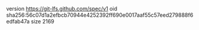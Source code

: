 version https://git-lfs.github.com/spec/v1
oid sha256:56c07d1a2efbcb70944e4252392ff690e0017aaf55c57eed279888f6edfab47a
size 2169
